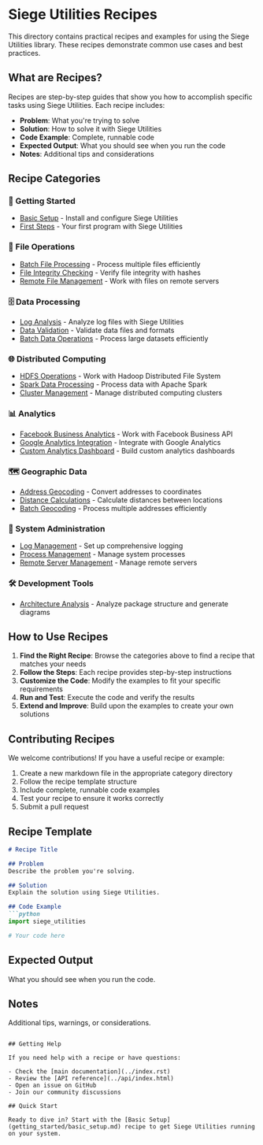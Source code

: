 # Siege Utilities Recipes

This directory contains practical recipes and examples for using the Siege Utilities library. These recipes demonstrate common use cases and best practices.

## What are Recipes?

Recipes are step-by-step guides that show you how to accomplish specific tasks using Siege Utilities. Each recipe includes:

- **Problem**: What you're trying to solve
- **Solution**: How to solve it with Siege Utilities
- **Code Example**: Complete, runnable code
- **Expected Output**: What you should see when you run the code
- **Notes**: Additional tips and considerations

## Recipe Categories

### 🚀 Getting Started
- [Basic Setup](getting_started/basic_setup.md) - Install and configure Siege Utilities
- [First Steps](getting_started/first_steps.md) - Your first program with Siege Utilities

### 📁 File Operations
- [Batch File Processing](file_operations/batch_processing.md) - Process multiple files efficiently
- [File Integrity Checking](file_operations/integrity_checking.md) - Verify file integrity with hashes
- [Remote File Management](file_operations/remote_management.md) - Work with files on remote servers

### 🗄️ Data Processing
- [Log Analysis](data_processing/log_analysis.md) - Analyze log files with Siege Utilities
- [Data Validation](data_processing/data_validation.md) - Validate data files and formats
- [Batch Data Operations](data_processing/batch_operations.md) - Process large datasets efficiently

### 🌐 Distributed Computing
- [HDFS Operations](distributed_computing/hdfs_operations.md) - Work with Hadoop Distributed File System
- [Spark Data Processing](distributed_computing/spark_processing.md) - Process data with Apache Spark
- [Cluster Management](distributed_computing/cluster_management.md) - Manage distributed computing clusters

### 📊 Analytics
- [Facebook Business Analytics](analytics/facebook_business.md) - Work with Facebook Business API
- [Google Analytics Integration](analytics/google_analytics.md) - Integrate with Google Analytics
- [Custom Analytics Dashboard](analytics/custom_dashboard.md) - Build custom analytics dashboards

### 🗺️ Geographic Data
- [Address Geocoding](geographic/address_geocoding.md) - Convert addresses to coordinates
- [Distance Calculations](geographic/distance_calculations.md) - Calculate distances between locations
- [Batch Geocoding](geographic/batch_geocoding.md) - Process multiple addresses efficiently

### 🔧 System Administration
- [Log Management](system_admin/log_management.md) - Set up comprehensive logging
- [Process Management](system_admin/process_management.md) - Manage system processes
- [Remote Server Management](system_admin/remote_management.md) - Manage remote servers

### 🛠️ Development Tools
- [Architecture Analysis](development/architecture_analysis.md) - Analyze package structure and generate diagrams

## How to Use Recipes

1. **Find the Right Recipe**: Browse the categories above to find a recipe that matches your needs
2. **Follow the Steps**: Each recipe provides step-by-step instructions
3. **Customize the Code**: Modify the examples to fit your specific requirements
4. **Run and Test**: Execute the code and verify the results
5. **Extend and Improve**: Build upon the examples to create your own solutions

## Contributing Recipes

We welcome contributions! If you have a useful recipe or example:

1. Create a new markdown file in the appropriate category directory
2. Follow the recipe template structure
3. Include complete, runnable code examples
4. Test your recipe to ensure it works correctly
5. Submit a pull request

## Recipe Template

```markdown
# Recipe Title

## Problem
Describe the problem you're solving.

## Solution
Explain the solution using Siege Utilities.

## Code Example
```python
import siege_utilities

# Your code here
```

## Expected Output
What you should see when you run the code.

## Notes
Additional tips, warnings, or considerations.
```

## Getting Help

If you need help with a recipe or have questions:

- Check the [main documentation](../index.rst)
- Review the [API reference](../api/index.html)
- Open an issue on GitHub
- Join our community discussions

## Quick Start

Ready to dive in? Start with the [Basic Setup](getting_started/basic_setup.md) recipe to get Siege Utilities running on your system.
